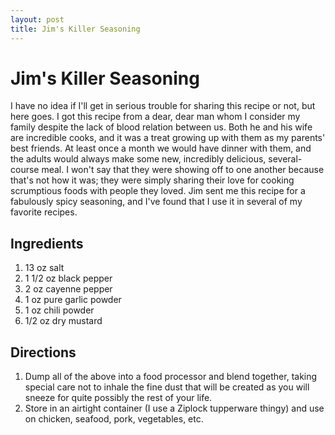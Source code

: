 ```yaml
---
layout: post
title: Jim's Killer Seasoning
---
```


# Jim's Killer Seasoning
I have no idea if I'll get in serious trouble for sharing this recipe or not, but here goes. I got this recipe from a dear, dear man whom I consider my family despite the lack of blood relation between us. Both he and his wife are
incredible cooks, and it was a treat growing up with them as my parents' best friends. At least once a month we would have dinner with them, and the adults would always make some new, incredibly delicious, several-course meal. I won't 
say that they were showing off to one another because that's not how it was; they were simply sharing their love for cooking scrumptious foods with people they loved. Jim sent me this recipe for a fabulously spicy seasoning, and I've
found that I use it in several of my favorite recipes. 

## Ingredients
1. 13 oz salt
1. 1 1/2 oz black pepper
1. 2 oz cayenne pepper
1. 1 oz pure garlic powder
1. 1 oz chili powder
1. 1/2 oz dry mustard

## Directions
1. Dump all of the above into a food processor and blend together, taking special care not to inhale the fine dust that will be created as you will sneeze for quite possibly the rest of your life. 
1. Store in an airtight container (I use a Ziplock tupperware thingy) and use on chicken, seafood, pork, vegetables, etc.